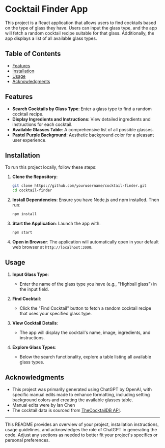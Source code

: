 # Cocktail Finder App

This project is a React application that allows users to find cocktails based on the type of glass they have. Users can input the glass type, and the app will fetch a random cocktail recipe suitable for that glass. Additionally, the app displays a list of all available glass types.

## Table of Contents

- [Features](#features)
- [Installation](#installation)
- [Usage](#usage)
- [Acknowledgments](#acknowledgments)

## Features

- **Search Cocktails by Glass Type**: Enter a glass type to find a random cocktail recipe.
- **Display Ingredients and Instructions**: View detailed ingredients and instructions for each cocktail.
- **Available Glasses Table**: A comprehensive list of all possible glasses.
- **Pastel Purple Background**: Aesthetic background color for a pleasant user experience.

## Installation

To run this project locally, follow these steps:

1. **Clone the Repository**:
   ```bash
   git clone https://github.com/yourusername/cocktail-finder.git
   cd cocktail-finder
   ```

2. **Install Dependencies**:
   Ensure you have Node.js and npm installed. Then run:
   ```bash
   npm install
   ```

3. **Start the Application**:
   Launch the app with:
   ```bash
   npm start
   ```

4. **Open in Browser**:
   The application will automatically open in your default web browser at `http://localhost:3000`.

## Usage

1. **Input Glass Type**:
   - Enter the name of the glass type you have (e.g., "Highball glass") in the input field.

2. **Find Cocktail**:
   - Click the "Find Cocktail" button to fetch a random cocktail recipe that uses your specified glass type.

3. **View Cocktail Details**:
   - The app will display the cocktail's name, image, ingredients, and instructions.

4. **Explore Glass Types**:
   - Below the search functionality, explore a table listing all available glass types.

## Acknowledgments

- This project was primarily generated using ChatGPT by OpenAI, with specific manual edits made to enhance formatting, including setting background colors and creating the available glasses table.
- Manual edits were by Ian Chen
- The cocktail data is sourced from [TheCocktailDB API](https://www.thecocktaildb.com/api.php).

---

This README provides an overview of your project, installation instructions, usage guidelines, and acknowledges the role of ChatGPT in generating the code. Adjust any sections as needed to better fit your project's specifics or personal preferences.
